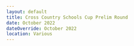 ```yaml
---
layout: default
title: Cross Country Schools Cup Prelim Round
date: October 2022
dateOverride: October 2022
location: Various
---
```

